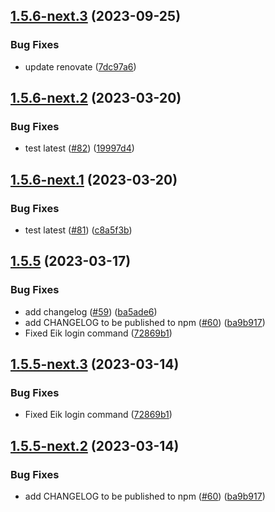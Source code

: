 ## [1.5.6-next.3](https://github.com/warp-ds/release-playground/compare/v1.5.6-next.2...v1.5.6-next.3) (2023-09-25)


### Bug Fixes

* update renovate ([7dc97a6](https://github.com/warp-ds/release-playground/commit/7dc97a642bff3b35dea357c9e156c6b17385022e))

## [1.5.6-next.2](https://github.com/warp-ds/release-playground/compare/v1.5.6-next.1...v1.5.6-next.2) (2023-03-20)


### Bug Fixes

* test latest ([#82](https://github.com/warp-ds/release-playground/issues/82)) ([19997d4](https://github.com/warp-ds/release-playground/commit/19997d4b0b28a76bc27ac11652551fac71cd5d9d))

## [1.5.6-next.1](https://github.com/warp-ds/release-playground/compare/v1.5.5...v1.5.6-next.1) (2023-03-20)


### Bug Fixes

* test latest ([#81](https://github.com/warp-ds/release-playground/issues/81)) ([c8a5f3b](https://github.com/warp-ds/release-playground/commit/c8a5f3b6c24d30339024c4402dce994144552f3b))

## [1.5.5](https://github.com/warp-ds/release-playground/compare/v1.5.4...v1.5.5) (2023-03-17)


### Bug Fixes

* add changelog ([#59](https://github.com/warp-ds/release-playground/issues/59)) ([ba5ade6](https://github.com/warp-ds/release-playground/commit/ba5ade6da2d949f9eaf2d7cbbac44f49ecf4ac81))
* add CHANGELOG to be published to npm ([#60](https://github.com/warp-ds/release-playground/issues/60)) ([ba9b917](https://github.com/warp-ds/release-playground/commit/ba9b9173989e57f5995ca366efa88f650cf044f2))
* Fixed Eik login command ([72869b1](https://github.com/warp-ds/release-playground/commit/72869b1b9bb9eeabd80ae2f3432decc14ff30b6e))

## [1.5.5-next.3](https://github.com/warp-ds/release-playground/compare/v1.5.5-next.2...v1.5.5-next.3) (2023-03-14)


### Bug Fixes

* Fixed Eik login command ([72869b1](https://github.com/warp-ds/release-playground/commit/72869b1b9bb9eeabd80ae2f3432decc14ff30b6e))

## [1.5.5-next.2](https://github.com/warp-ds/release-playground/compare/v1.5.5-next.1...v1.5.5-next.2) (2023-03-14)


### Bug Fixes

* add CHANGELOG to be published to npm ([#60](https://github.com/warp-ds/release-playground/issues/60)) ([ba9b917](https://github.com/warp-ds/release-playground/commit/ba9b9173989e57f5995ca366efa88f650cf044f2))
